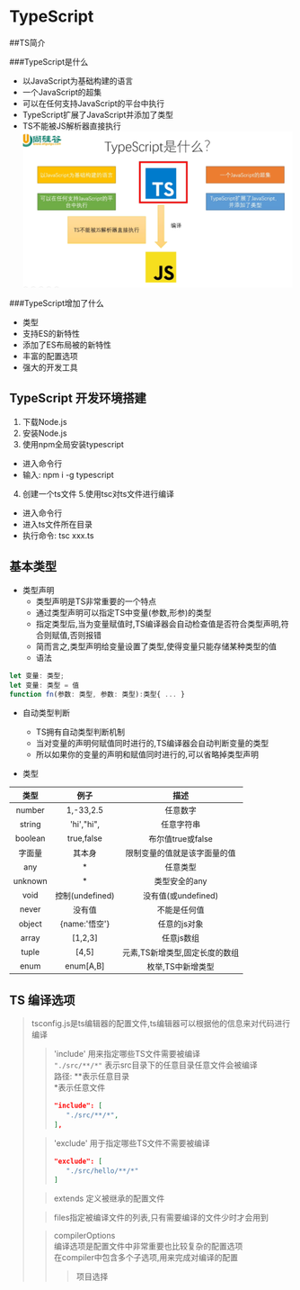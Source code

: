 # TypeScript

##TS简介

###TypeScript是什么

- 以JavaScript为基础构建的语言
- 一个JavaScript的超集
- 可以在任何支持JavaScript的平台中执行
- TypeScript扩展了JavaScript并添加了类型
- TS不能被JS解析器直接执行
![TS是什么](./mark_imgs/img.png)

###TypeScript增加了什么

- 类型
- 支持ES的新特性
- 添加了ES布局被的新特性
- 丰富的配置选项
- 强大的开发工具

## TypeScript 开发环境搭建

1. 下载Node.js
2. 安装Node.js
3. 使用npm全局安装typescript
- 进入命令行
- 输入: npm i -g typescript
4. 创建一个ts文件
5.使用tsc对ts文件进行编译
- 进入命令行
- 进入ts文件所在目录
- 执行命令: tsc xxx.ts


## 基本类型

- 类型声明
    - 类型声明是TS非常重要的一个特点
    - 通过类型声明可以指定TS中变量(参数,形参)的类型
    - 指定类型后,当为变量赋值时,TS编译器会自动检查值是否符合类型声明,符合则赋值,否则报错
    - 简而言之,类型声明给变量设置了类型,使得变量只能存储某种类型的值
    - 语法
  
```typescript
let 变量: 类型;
let 变量: 类型 = 值
function fn(参数: 类型, 参数: 类型):类型{ ... }
```         


- 自动类型判断
    - TS拥有自动类型判断机制
    - 当对变量的声明何赋值同时进行的,TS编译器会自动判断变量的类型
    - 所以如果你的变量的声明和赋值同时进行的,可以省略掉类型声明
    
- 类型

| 类型 | 例子 | 描述|
|:---:|:---:|:---:|
| number | 1,-33,2.5 | 任意数字 |
| string| 'hi',"hi", | 任意字符串 |
| boolean | true,false | 布尔值true或false |
| 字面量 | 其本身 | 限制变量的值就是该字面量的值 |
| any | *  | 任意类型 |
| unknown | * | 类型安全的any |
| void | 控制(undefined) | 没有值(或undefined) |
| never | 没有值 | 不能是任何值 |
| object | {name:'悟空'} | 任意的js对象 |
| array | [1,2,3] | 任意js数组 |
| tuple | [4,5] | 元素,TS新增类型,固定长度的数组 |
| enum | enum[A,B] | 枚举,TS中新增类型 |


## TS 编译选项
> tsconfig.js是ts编辑器的配置文件,ts编辑器可以根据他的信息来对代码进行编译
> > 'include' 用来指定哪些TS文件需要被编译  
> >  `"./src/**/*"` 表示src目录下的任意目录任意文件会被编译  
> > 路径: **表示任意目录  
> >      *表示任意文件
> >```json     
> > "include": [
> >    "./src/**/*",
> > ],
> >```
> 
> > 'exclude' 用于指定哪些TS文件不需要被编译  
> > ```json
> > "exclude": [
> >    "./src/hello/**/*"
> > ]
> >```
>
> > extends 定义被继承的配置文件
> 
> > files指定被编译文件的列表,只有需要编译的文件少时才会用到
> 
> > compilerOptions  
> > 编译选项是配置文件中非常重要也比较复杂的配置选项  
> > 在compiler中包含多个子选项,用来完成对编译的配置  
> > > 项目选择  
> > > 